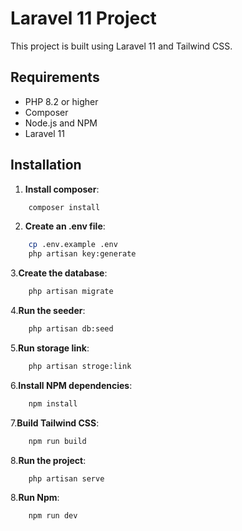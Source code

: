 # Laravel 11 Project

This project is built using Laravel 11 and Tailwind CSS.

## Requirements

- PHP 8.2 or higher
- Composer
- Node.js and NPM
- Laravel 11

## Installation

1. **Install composer**:
```bash
    composer install
```
2. **Create an .env file**:
```bash
    cp .env.example .env
    php artisan key:generate
```
3.**Create the database**:
```bash
    php artisan migrate
```

4.**Run the seeder**:
```bash
    php artisan db:seed
```

5.**Run storage link**:
```bash
    php artisan stroge:link
```

6.**Install NPM dependencies**:
```bash
    npm install
```
    
7.**Build Tailwind CSS**:
```bash
    npm run build
```
    
8.**Run the project**:
```bash
    php artisan serve
```
8.**Run Npm**:
```bash
    npm run dev
```

